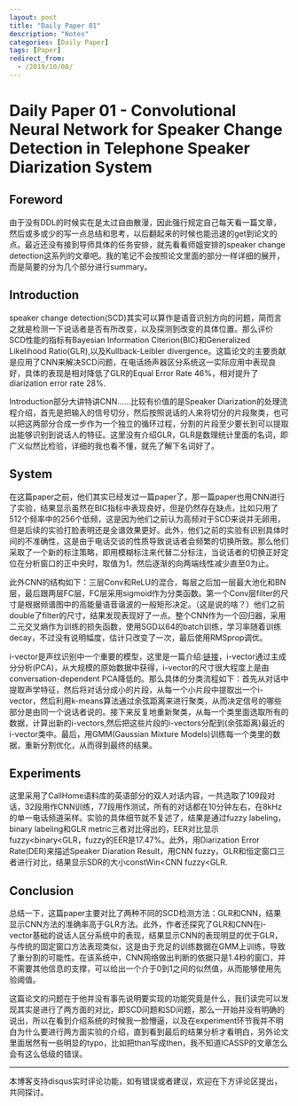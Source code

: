```yaml
---
layout: post
title: "Daily Paper 01"
description: "Notes"
categories: [Daily Paper]
tags: [Paper]
redirect_from:
  - /2019/10/08/
---
```


# Daily Paper 01 - Convolutional Neural Network for Speaker Change Detection in Telephone Speaker Diarization System    

## Foreword  

由于没有DDL的时候实在是太过自由散漫，因此强行规定自己每天看一篇文章，然后或多或少的写一点总结和思考，以后翻起来的时候也能迅速的get到论文的点。最近还没有接到导师具体的任务安排，就先看看师姐安排的speaker change detection这系列的文章吧。我的笔记不会按照论文里面的部分一样详细的展开，而是简要的分为几个部分进行summary。  

## Introduction  

speaker change detection(SCD)其实可以算作是语音识别方向的问题，简而言之就是检测一下说话者是否有所改变，以及探测到改变的具体位置。那么评价SCD性能的指标有Bayesian Information Citerion(BIC)和Generalized Likelihood Ratio(GLR),以及Kullback-Leibler divergence。这篇论文的主要贡献是应用了CNN来解决SCD问题，在电话扬声器区分系统这一实际应用中表现良好，具体的表现是相对降低了GLR的Equal Error Rate 46%，相对提升了diarization error rate 28%.  

Introduction部分大讲特讲CNN……比较有价值的是Speaker Diarization的处理流程介绍，首先是把输入的信号切分，然后按照说话的人来将切分的片段聚类，也可以把这两部分合成一步作为一个独立的循环过程，分割的片段至少要长到可以提取出能够识别到说话人的特征。这里没有介绍GLR，GLR是数理统计里面的名词，即广义似然比检验，详细的我也看不懂，就先了解下名词好了。  

## System  

在这篇paper之前，他们其实已经发过一篇paper了，那一篇paper也用CNN进行了实验，结果显示虽然在BIC指标中表现良好，但是仍然存在缺点，比如只用了512个频率中的256个低频，这是因为他们之前认为高频对于SCD来说并无卵用，但是后续的实验打脸表明还是全谱效果更好。此外，他们之前的实验有识别具体时间的不准确性，这是由于电话交谈的性质导致说话者会频繁的切换所致。那么他们采取了一个新的标注策略，即用模糊标注来代替二分标注，当说话者的切换正好定位在分析窗口的正中央时，取值为1，然后逐渐的向两端线性减少直至0为止。  

此外CNN的结构如下：三层Conv和ReLU的混合，每层之后加一层最大池化和BN层，最后跟两层FC层，FC层采用sigmoid作为分类函数。第一个Conv层filter的尺寸是根据频谱图中的高能量语音谐波的一般矩形决定。（这是说的啥？）他们之前double了filter的尺寸，结果发现表现好了一点。整个CNN作为一个回归器，采用二元交叉熵作为训练的损失函数，使用SGD以64的batch训练，学习率随着训练decay，不过没有说明幅度，估计只改变了一次，最后使用RMSprop调优。  

i-vector是声纹识别中一个重要的模型，这里是一篇介绍:[链接](https://www.jianshu.com/p/e730e70de7f8)，i-vector通过主成分分析(PCA)，从大规模的原始数据中获得，i-vector的尺寸很大程度上是由conversation-dependent PCA降低的。那么具体的分类流程如下：首先从对话中提取声学特征，然后将对话分成小的片段，从每一个小片段中提取出一个i-vector，然后利用k-means算法通过余弦距离来进行聚类，从而决定信号的哪些部分是由同一个说话者说的。接下来反复地重新聚类，从每一个类里面选取所有的数据，计算出新的i-vectors,然后把这些片段的i-vectors分配到(余弦距离)最近的i-vector类中。最后，用GMM(Gaussian Mixture Models)训练每一个类里的数据，重新分割优化，从而得到最终的结果。

## Experiments  

这里采用了CallHome语料库的英语部分的双人对话内容，一共选取了109段对话，32段用作CNN训练，77段用作测试，所有的对话都在10分钟左右，在8kHz的单一电话频道采样。实验的具体细节就不复述了，结果是通过fuzzy labeling，binary labeling和GLR metric三者对比得出的，EER对比显示fuzzy<binary<GLR，fuzzy的EER是17.47%。此外，用Diarization Error Rate(DER)来描述Speaker Diaration Result，用CNN fuzzy，GLR和恒定窗口三者进行对比，结果显示SDR的大小constWin<CNN fuzzy<GLR.  

## Conclusion  

总结一下，这篇paper主要对比了两种不同的SCD检测方法：GLR和CNN，结果显示CNN方法的准确率高于GLR方法。此外，作者还探究了GLR和CNN在i-vector基础的说话人区分系统中的表现，结果显示CNN的表现明显的优于GLR，与传统的固定窗口方法表现类似，这是由于充足的训练数据在GMM上训练，导致了重分割的可能性。在该系统中，CNN网络做出判断的依据只是1.4秒的窗口，并不需要其他信息的支撑，可以给出一个介于0到1之间的似然值，从而能够使用先验阈值。  

这篇论文的问题在于他并没有事先说明要实现的功能究竟是什么，我们读完可以发现其实是进行了两方面的对比，即SCD问题和SD问题，那么一开始并没有明确的说出，所以在看到介绍系统的时候我一脸懵逼，以及在experiment环节我并不明白为什么要进行两方面实验的介绍，直到看到最后的结果分析才看明白，另外论文里面居然有一些明显的typo，比如把than写成then，我不知道ICASSP的文章怎么会有这么低级的错误。  

---
本博客支持disqus实时评论功能，如有错误或者建议，欢迎在下方评论区提出，共同探讨。  
